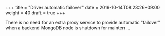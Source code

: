 +++
title = "Driver automatic failover"
date =  2019-10-14T08:23:26+09:00
weight = 40
draft = true
+++

There is no need for an extra proxy service to provide automatic "failover" when a backend MongoDB node is shutdown for mainten ...
